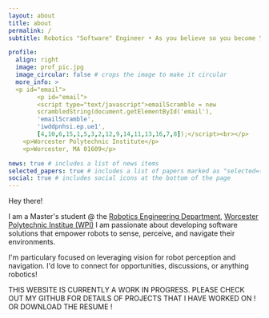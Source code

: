 ```yaml
---
layout: about
title: about
permalink: /
subtitle: Robotics "Software" Engineer • As you believe so you become 🏆 •

profile:
  align: right
  image: prof_pic.jpg
  image_circular: false # crops the image to make it circular
  more_info: >
  <p id="email">
        <p id="email">
        <script type="text/javascript">emailScramble = new 
        scrambledString(document.getElementById('email'),
        'emailScramble', 
        'iwddpnhsi.ep.ue1',
        [4,10,6,15,1,5,3,2,12,9,14,11,13,16,7,8]);</script><br></p>
    <p>Worcester Polytechnic Institute</p>
    <p>Worcester, MA 01609</p>

news: true # includes a list of news items
selected_papers: true # includes a list of papers marked as "selected={true}"
social: true # includes social icons at the bottom of the page
---
```

Hey there!

I am a Master's student @ the <a href="https://www.wpi.edu/academics/departments/robotics-engineering">Robotics Engineering Department</a>, <a href="https://wpi.edu">Worcester Polytechnic Institue (WPI)</a> I am passionate about developing software solutions that empower robots to sense, perceive, and navigate their environments. 

I'm particulary focused on leveraging vision for robot perception and navigation. I'd love to connect for opportunities, discussions, or anything robotics!


THIS WEBSITE IS CURRENTLY A WORK IN PROGRESS. PLEASE CHECK OUT MY GITHUB FOR DETAILS OF PROJECTS THAT I HAVE WORKED ON !
OR
DOWNLOAD THE RESUME !